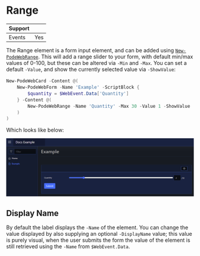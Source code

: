 # Range

| Support | |
| ------- |-|
| Events | Yes |

The Range element is a form input element, and can be added using [`New-PodeWebRange`](../../../Functions/Elements/New-PodeWebRange). This will add a range slider to your form, with default min/max values of 0-100, but these can be altered via `-Min` and `-Max`. You can set a default `-Value`, and show the currently selected value via `-ShowValue`:

```powershell
New-PodeWebCard -Content @(
    New-PodeWebForm -Name 'Example' -ScriptBlock {
        $quantity = $WebEvent.Data['Quantity']
    } -Content @(
        New-PodeWebRange -Name 'Quantity' -Max 30 -Value 1 -ShowValue
    )
)
```

Which looks like below:

![range](../../../images/range.png)

## Display Name

By default the label displays the `-Name` of the element. You can change the value displayed by also supplying an optional `-DisplayName` value; this value is purely visual, when the user submits the form the value of the element is still retrieved using the `-Name` from `$WebEvent.Data`.
